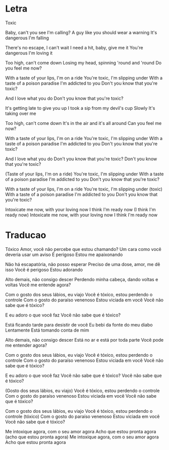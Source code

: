 
# Letra

Toxic

Baby, can't you see I'm calling?
A guy like you should wear a warning
It's dangerous
I'm falling

There's no escape, I can't wait
I need a hit, baby, give me it
You're dangerous
I'm loving it

Too high, can't come down
Losing my head, spinning 'round and 'round
Do you feel me now?

With a taste of your lips, I'm on a ride
You're toxic, I'm slipping under
With a taste of a poison paradise
I'm addicted to you
Don't you know that you're toxic?

And I love what you do
Don't you know that you're toxic?

It's getting late to give you up
I took a sip from my devil's cup
Slowly
It's taking over me

Too high, can't come down
It's in the air and it's all around
Can you feel me now?

With a taste of your lips, I'm on a ride
You're toxic, I'm slipping under
With a taste of a poison paradise
I'm addicted to you
Don't you know that you're toxic?

And I love what you do
Don't you know that you're toxic?
Don't you know that you're toxic?

(Taste of your lips, I'm on a ride)
You're toxic, I'm slipping under
With a taste of a poison paradise
I'm addicted to you
Don't you know that you're toxic?

With a taste of your lips, I'm on a ride
You're toxic, I'm slipping under (toxic)
With a taste of a poison paradise
I'm addicted to you
Don't you know that you're toxic?

Intoxicate me now, with your loving now
I think I'm ready now (I think I'm ready now)
Intoxicate me now, with your loving now
I think I'm ready now


# Traducao

Tóxico
Amor, você não percebe que estou chamando?
Um cara como você deveria usar um aviso
É perigoso
Estou me apaixonando

Não há escapatória, não posso esperar
Preciso de uma dose, amor, me dê isso
Você é perigoso
Estou adorando

Alto demais, não consigo descer
Perdendo minha cabeça, dando voltas e voltas
Você me entende agora?

Com o gosto dos seus lábios, eu viajo
Você é tóxico, estou perdendo o controle
Com o gosto do paraíso venenoso
Estou viciada em você
Você não sabe que é tóxico?

E eu adoro o que você faz
Você não sabe que é tóxico?

Está ficando tarde para desistir de você
Eu bebi da fonte do meu diabo
Lentamente
Está tomando conta de mim

Alto demais, não consigo descer
Está no ar e está por toda parte
Você pode me entender agora?

Com o gosto dos seus lábios, eu viajo
Você é tóxico, estou perdendo o controle
Com o gosto do paraíso venenoso
Estou viciada em você
Você não sabe que é tóxico?

E eu adoro o que você faz
Você não sabe que é tóxico?
Você não sabe que é tóxico?

(Gosto dos seus lábios, eu viajo)
Você é tóxico, estou perdendo o controle
Com o gosto do paraíso venenoso
Estou viciada em você
Você não sabe que é tóxico?

Com o gosto dos seus lábios, eu viajo
Você é tóxico, estou perdendo o controle (tóxico)
Com o gosto do paraíso venenoso
Estou viciada em você
Você não sabe que é tóxico?

Me intoxique agora, com o seu amor agora
Acho que estou pronta agora (acho que estou pronta agora)
Me intoxique agora, com o seu amor agora
Acho que estou pronta agora


